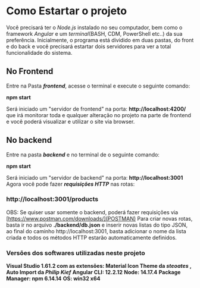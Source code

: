 # Como Estartar o projeto #

Você precisará ter o _Node.js_ instalado no seu computador, bem como o framework _Angular_ e um _terminal_(BASH, CDM, PowerShell etc..) da sua preferência.
Inicialmente, o programa está dividido em duas pastas, do front e do back e você precisará estartar
dois servidores para ver a total funcionalidade do sistema.
 

## No Frontend ##

Entre na Pasta **_frontend_**, acesse o terminal e execute o seguinte comando:

**npm start**

Será iniciado um "servidor de frontend" na porta: **http://localhost:4200/**
que irá monitorar toda e qualquer alteração no projeto na parte de frontend e
você poderá visualizar e utilizar o site via browser.

## No backend ##

Entre na pasta **_backend_** e no terminal de o seguinte comando:

**npm start**

Será iniciado um "servidor de backend" na porta: **http://localhost:3001**
Agora você pode fazer **_requisições HTTP_** nas rotas:

 ### http://localhost:3001/products ####
 
OBS: Se quiser usar somente o backend, poderá fazer requisições via [https://www.postman.com/downloads/](POSTMAN) 
Para criar novas rotas, basta ir no arquivo **./backend/db.json** e inserir novas listas do tipo JSON, ao final do caminho 
http://localhost:3001, basta adicionar o nome da lista criada e todos os métodos HTTP estarão automaticamente definidos.

### Versões dos softwares utilizadas neste projeto ###

**Visual Studio 1.61.2 com as extensões: Material Icon Theme da _steoates_ , Auto Import da _Philip Kief_**
**Angular CLI: 12.2.12**
**Node: 14.17.4**
**Package Manager: npm 6.14.14**
**OS: win32 x64**
